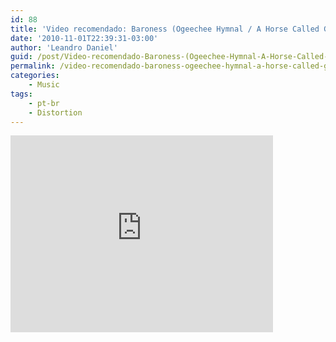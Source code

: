 ```yaml
---
id: 88
title: 'Video recomendado: Baroness (Ogeechee Hymnal / A Horse Called Golgotha)'
date: '2010-11-01T22:39:31-03:00'
author: 'Leandro Daniel'
guid: /post/Video-recomendado-Baroness-(Ogeechee-Hymnal-A-Horse-Called-Golgotha).aspx
permalink: /video-recomendado-baroness-ogeechee-hymnal-a-horse-called-golgotha/
categories:
    - Music
tags:
    - pt-br
    - Distortion
---
```


<iframe width="420" height="315" src="https://www.youtube.com/embed/8qii59-7JAM" frameborder="0" allowfullscreen></iframe>
